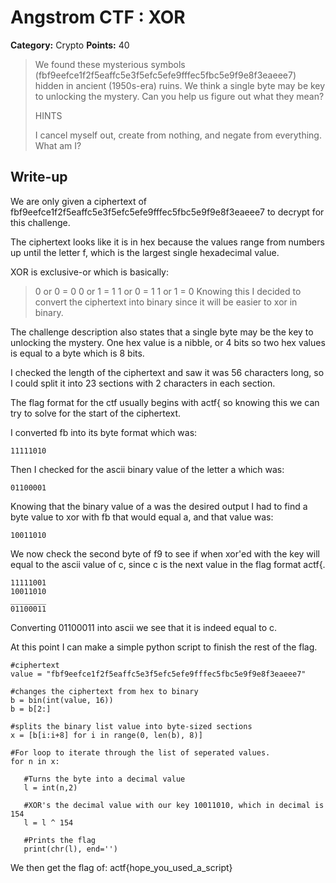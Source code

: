 # Angstrom CTF : XOR

**Category:** Crypto 
**Points:** 40
 

> We found these mysterious symbols (fbf9eefce1f2f5eaffc5e3f5efc5efe9fffec5fbc5e9f9e8f3eaeee7) hidden in ancient (1950s-era) ruins. We think a single byte may be key to unlocking the mystery. Can you help us figure out what they mean?
> 
> 
>  HINTS
> 
> I cancel myself out, create from nothing, and negate from everything. What am I?



## Write-up

We are only given a ciphertext of fbf9eefce1f2f5eaffc5e3f5efc5efe9fffec5fbc5e9f9e8f3eaeee7 to decrypt for this challenge.

The ciphertext looks like it is in hex because the values range from numbers up until the letter f, which is the largest single hexadecimal value.

XOR is exclusive-or which is basically:
>0 or 0 = 0
>0 or 1 = 1
>1 or 0 = 1
>1 or 1 = 0
Knowing this I decided to convert the ciphertext into binary since it will be easier to xor in binary.

The challenge description also states that a single byte may be the key to unlocking the mystery.  One hex value is a nibble, or 4 bits so two hex values is equal to a byte which is 8 bits.

I checked the length of the ciphertext and saw it was 56 characters long, so I could split it into 23 sections with 2 characters in each section.

The flag format for the ctf usually begins with actf{ so knowing this we can try to solve for the start of the ciphertext.

I converted fb into its byte format which was:
```
11111010
```
Then I checked for the ascii binary value of the letter a which was:
```
01100001
```
Knowing that the binary value of a was the desired output I had to find a byte value to xor with fb that would equal a, and that value was:
```
10011010
```
We now check the second byte of f9 to see if when xor'ed with the key will equal to the ascii value of c, since c is the next value in the flag format actf{.

```
11111001
10011010
________
01100011
```

Converting 01100011 into ascii we see that it is indeed equal to c.

At this point I can make a simple python script to finish the rest of the flag.
```
#ciphertext
value = "fbf9eefce1f2f5eaffc5e3f5efc5efe9fffec5fbc5e9f9e8f3eaeee7"

#changes the ciphertext from hex to binary
b = bin(int(value, 16))
b = b[2:]

#splits the binary list value into byte-sized sections
x = [b[i:i+8] for i in range(0, len(b), 8)]

#For loop to iterate through the list of seperated values.
for n in x:
	
   #Turns the byte into a decimal value
   l = int(n,2)
	
   #XOR's the decimal value with our key 10011010, which in decimal is 154
   l = l ^ 154
   
   #Prints the flag
   print(chr(l), end='')
 ```
We then get the flag of: actf{hope_you_used_a_script}


